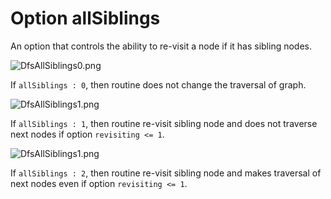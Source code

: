 # Option allSiblings

An option that controls the ability to re-visit a node if it has sibling nodes.

![DfsAllSiblings0.png](../images/DfsAllSiblings0.png)

If `allSiblings : 0`, then routine does not change the traversal of graph.

![DfsAllSiblings1.png](../images/DfsAllSiblings1.png)

If `allSiblings : 1`, then routine re-visit sibling node and does not traverse next nodes if option `revisiting <= 1`.

![DfsAllSiblings1.png](../images/DfsAllSiblings1.png)

If `allSiblings : 2`, then routine re-visit sibling node and makes traversal of next nodes even if option `revisiting <= 1`.
